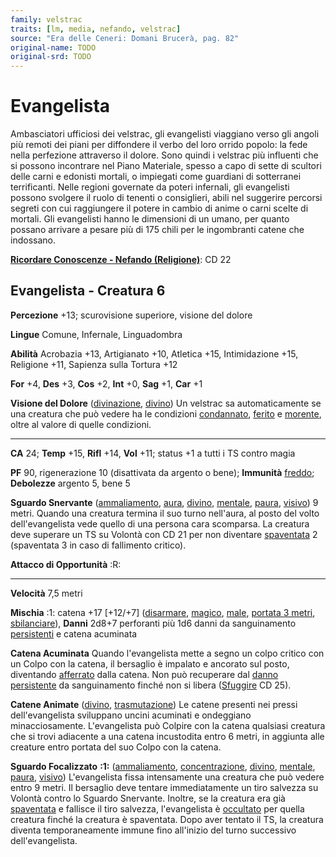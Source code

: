 ```yaml
---
family: velstrac
traits: [lm, media, nefando, velstrac]
source: "Era delle Ceneri: Domani Brucerà, pag. 82"
original-name: TODO
original-srd: TODO
---
```


# Evangelista

Ambasciatori ufficiosi dei velstrac, gli evangelisti viaggiano verso gli angoli
più remoti dei piani per diffondere il verbo del loro orrido popolo: la fede
nella perfezione attraverso il dolore. Sono quindi i velstrac più influenti che
si possono incontrare nel Piano Materiale, spesso a capo di sette di scultori
delle carni e edonisti mortali, o impiegati come guardiani di sotterranei
terrificanti. Nelle regioni governate da poteri infernali, gli evangelisti
possono svolgere il ruolo di tenenti o consiglieri, abili nel suggerire percorsi
segreti con cui raggiungere il potere in cambio di anime o carni scelte di
mortali. Gli evangelisti hanno le dimensioni di un umano, per quanto possano
arrivare a pesare più di 175 chili per le ingombranti catene che indossano.

**[Ricordare Conoscenze - Nefando (Religione)](/azioni/abilita/ricordare-conoscenze)**:
CD 22

## Evangelista - Creatura 6

**Percezione** +13; scurovisione superiore, visione del dolore

**Lingue** Comune, Infernale, Linguadombra

**Abilità** Acrobazia +13, Artigianato +10, Atletica +15, Intimidazione +15,
Religione +11, Sapienza sulla Tortura +12

**For** +4, **Des** +3, **Cos** +2, **Int** +0, **Sag** +1, **Car** +1

**Visione del Dolore** ([divinazione](/tratti/divinazione),
[divino](/tratti/divino)) Un velstrac sa automaticamente se una creatura che può
vedere ha le condizioni [condannato](/condizioni/condannato),
[ferito](/condizioni/ferito) e [morente](/tratti/morente), oltre al valore di
quelle condizioni.

---

**CA** 24; **Temp** +15, **Rifl** +14, **Vol** +11; status +1 a tutti i TS
contro magia

**PF** 90, rigenerazione 10 (disattivata da argento o bene); **Immunità**
[freddo](/tratti/freddo); **Debolezze** argento 5, bene 5

**Sguardo Snervante** ([ammaliamento](/tratti/ammaliamento),
[aura](/tratti/aura), [divino](/tratti/divino), [mentale](/tratti/mentale),
[paura](/tratti/paura), [visivo](/tratti/visivo)) 9 metri. Quando una creatura
termina il suo turno nell'aura, al posto del volto dell'evangelista vede quello
di una persona cara scomparsa. La creatura deve superare un TS su Volontà con CD
21 per non diventare [spaventata](/condizioni/spaventato) 2 (spaventata 3 in
caso di fallimento critico).

**Attacco di Opportunità** :R:

---

**Velocità** 7,5 metri

**Mischia** :1: catena +17 \[+12/+7] ([disarmare](/tratti/disarmare),
[magico](/tratti/magico), [male](/tratti/male),
[portata 3 metri](/tratti/portata), [sbilanciare](/tratti/sbilanciare)),
**Danni** 2d8+7 perforanti più 1d6 danni da sanguinamento
[persistenti](/condizioni/danno-persistente) e catena acuminata

**Catena Acuminata** Quando l'evangelista mette a segno un colpo critico con un
Colpo con la catena, il bersaglio è impalato e ancorato sul posto, diventando
[afferrato](/condizioni/afferrato) dalla catena. Non può recuperare dal
[danno persistente](/condizioni/danno-persistente) da sanguinamento finché non
si libera ([Sfuggire](/azioni/base/sfuggire) CD 25).

**Catene Animate** ([divino](/tratti/divino),
[trasmutazione](/tratti/trasmutazione)) Le catene presenti nei pressi
dell'evangelista sviluppano uncini acuminati e ondeggiano minacciosamente.
L'evangelista può Colpire con la catena qualsiasi creatura che si trovi
adiacente a una catena incustodita entro 6 metri, in aggiunta alle creature
entro portata del suo Colpo con la catena.

**Sguardo Focalizzato** **:1:** ([ammaliamento](/tratti/ammaliamento),
[concentrazione](/tratti/concentrazione), [divino](/tratti/divino),
[mentale](/tratti/mentale), [paura](/tratti/paura), [visivo](/tratti/visivo))
L'evangelista fissa intensamente una creatura che può vedere entro 9 metri. Il
bersaglio deve tentare immediatamente un tiro salvezza su Volontà contro lo
Sguardo Snervante. Inoltre, se la creatura era già
[spaventata](/condizioni/spaventato) e fallisce il tiro salvezza, l'evangelista
è [occultato](/condizioni/occultato) per quella creatura finché la creatura è
spaventata. Dopo aver tentato il TS, la creatura diventa temporaneamente immune
fino all'inizio del turno successivo dell'evangelista.
